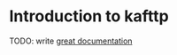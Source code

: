 # Introduction to kafttp

TODO: write [great documentation](http://jacobian.org/writing/what-to-write/)
